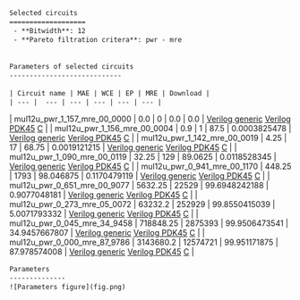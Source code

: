 
    Selected circuits
    ===================
     - **Bitwidth**: 12
     - **Pareto filtration critera**: pwr - mre
    
    
    Parameters of selected circuits
    ----------------------------
    
    | Circuit name | MAE | WCE | EP | MRE | Download |
    | --- |  --- | --- | --- | --- | --- | 
| mul12u_pwr_1_157_mre_00_0000 | 0.0 | 0 | 0.0 | 0.0 |  [Verilog generic](mul12u_pwr_1_157_mre_00_0000_gen.v) [Verilog PDK45](mul12u_pwr_1_157_mre_00_0000_pdk45.v)  [C](mul12u_pwr_1_157_mre_00_0000.c) |
| mul12u_pwr_1_156_mre_00_0004 | 0.9 | 1 | 87.5 | 0.0003825478 |  [Verilog generic](mul12u_pwr_1_156_mre_00_0004_gen.v) [Verilog PDK45](mul12u_pwr_1_156_mre_00_0004_pdk45.v)  [C](mul12u_pwr_1_156_mre_00_0004.c) |
| mul12u_pwr_1_142_mre_00_0019 | 4.25 | 17 | 68.75 | 0.0019121215 |  [Verilog generic](mul12u_pwr_1_142_mre_00_0019_gen.v) [Verilog PDK45](mul12u_pwr_1_142_mre_00_0019_pdk45.v)  [C](mul12u_pwr_1_142_mre_00_0019.c) |
| mul12u_pwr_1_090_mre_00_0119 | 32.25 | 129 | 89.0625 | 0.0118528345 |  [Verilog generic](mul12u_pwr_1_090_mre_00_0119_gen.v) [Verilog PDK45](mul12u_pwr_1_090_mre_00_0119_pdk45.v)  [C](mul12u_pwr_1_090_mre_00_0119.c) |
| mul12u_pwr_0_941_mre_00_1170 | 448.25 | 1793 | 98.046875 | 0.1170479119 |  [Verilog generic](mul12u_pwr_0_941_mre_00_1170_gen.v) [Verilog PDK45](mul12u_pwr_0_941_mre_00_1170_pdk45.v)  [C](mul12u_pwr_0_941_mre_00_1170.c) |
| mul12u_pwr_0_651_mre_00_9077 | 5632.25 | 22529 | 99.6948242188 | 0.9077048181 |  [Verilog generic](mul12u_pwr_0_651_mre_00_9077_gen.v) [Verilog PDK45](mul12u_pwr_0_651_mre_00_9077_pdk45.v)  [C](mul12u_pwr_0_651_mre_00_9077.c) |
| mul12u_pwr_0_273_mre_05_0072 | 63232.2 | 252929 | 99.8550415039 | 5.0071793332 |  [Verilog generic](mul12u_pwr_0_273_mre_05_0072_gen.v) [Verilog PDK45](mul12u_pwr_0_273_mre_05_0072_pdk45.v)  [C](mul12u_pwr_0_273_mre_05_0072.c) |
| mul12u_pwr_0_045_mre_34_9458 | 718848.25 | 2875393 | 99.9506473541 | 34.9457667807 |  [Verilog generic](mul12u_pwr_0_045_mre_34_9458_gen.v) [Verilog PDK45](mul12u_pwr_0_045_mre_34_9458_pdk45.v)  [C](mul12u_pwr_0_045_mre_34_9458.c) |
| mul12u_pwr_0_000_mre_87_9786 | 3143680.2 | 12574721 | 99.951171875 | 87.978574008 |  [Verilog generic](mul12u_pwr_0_000_mre_87_9786_gen.v) [Verilog PDK45](mul12u_pwr_0_000_mre_87_9786_pdk45.v)  [C](mul12u_pwr_0_000_mre_87_9786.c) |
    
    Parameters
    --------------
    ![Parameters figure](fig.png)
             
